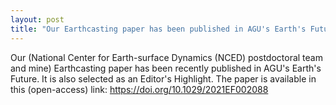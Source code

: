 ```yaml
---
layout: post
title: "Our Earthcasting paper has been published in AGU's Earth's Future and selected as an Editor's Highlight."
---
```


Our (National Center for Earth-surface Dynamics (NCED) postdoctoral team and mine) Earthcasting paper has been recently published in AGU's Earth's Future. It is also selected as an Editor's Highlight. The paper is available in this (open-access) link: https://doi.org/10.1029/2021EF002088
